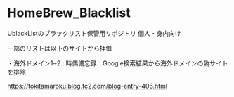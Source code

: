 # HomeBrew_Blacklist
UblackListのブラックリスト保管用リポジトリ
個人・身内向け

一部のリストは以下のサイトから拝借

・海外ドメイン1~2 : 時偶備忘録　Google検索結果から海外ドメインの偽サイトを排除

https://tokitamaroku.blog.fc2.com/blog-entry-406.html
